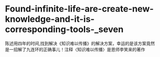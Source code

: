 # Found-infinite-life-are-create-new-knowledge-and-it-is-corresponding-tools-_seven
陈述用四年的时间,找到解决《知识难以传播》的解决方案，幸运的是该方案竟然是一招解了九连环的正确事儿！注释〈知识难以传播〉是恩师李笑来的著作
